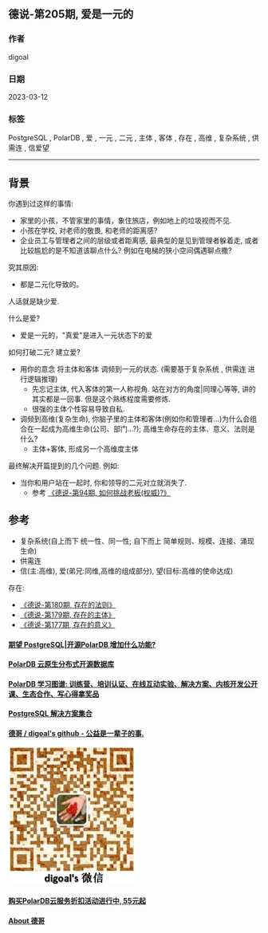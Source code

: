 ## 德说-第205期, 爱是一元的     
                                                              
### 作者                                        
digoal                                        
                                        
### 日期                                        
2023-03-12                                    
                                        
### 标签                                        
PostgreSQL , PolarDB , 爱 , 一元 , 二元 , 主体 , 客体 , 存在 , 高维 , 复杂系统 , 供需连 , 信爱望       
                                        
----                                        
                                        
## 背景    
  
你遇到过这样的事情:   
- 家里的小孩，不管家里的事情，象住旅店，例如地上的垃圾视而不见.    
- 小孩在学校, 对老师的敬畏, 和老师的距离感?   
- 企业员工与管理者之间的层级或者距离感, 最典型的是见到管理者躲着走, 或者比较尴尬的是不知道该聊点什么? 例如在电梯的狭小空间偶遇聊点撒?   
  
究其原因:   
- 都是二元化导致的。  
  
人话就是缺少爱.    
  
什么是爱?   
- 爱是一元的，"真爱"是进入一元状态下的爱     
  
如何打破二元? 建立爱?    
- 用你的意念 将主体和客体 调频到一元的状态. (需要基于复杂系统 , 供需连 进行逻辑推理)    
    - 先忘记主体, 代入客体的第一人称视角.   站在对方的角度|同理心等等, 讲的其实都是一回事. 但是这个熟练程度需要修炼.      
    - 很强的主体个性容易导致自私.   
- 调频到高维(复杂生命), 你脑子里的主体和客体(例如你和管理者...)为什么会组合在一起成为高维生命(公司、部门...?);  高维生命存在的主体、意义、法则是什么?   
    - 主体+客体, 形成另一个高维度主体
  
最终解决开篇提到的几个问题.     例如:   
- 当你和用户站在一起时, 你和领导的二元对立就消失了.  
    - 参考 [《德说-第94期, 如何挑战老板(权威)?》](../202205/20220514_01.md)  
  
## 参考  
- 复杂系统(自上而下 统一性、同一性; 自下而上 简单规则、规模、连接、涌现生命)  
- 供需连  
- 信(主:高维), 爱(弟兄:同维,高维的组成部分), 望(目标:高维的使命达成)  
  
存在:  
- [《德说-第180期, 存在的法则》](../202211/20221124_05.md)    
- [《德说-第179期, 存在的主体》](../202211/20221123_04.md)    
- [《德说-第177期, 存在的意义》](../202211/20221120_01.md)    
  
  
#### [期望 PostgreSQL|开源PolarDB 增加什么功能?](https://github.com/digoal/blog/issues/76 "269ac3d1c492e938c0191101c7238216")
  
  
#### [PolarDB 云原生分布式开源数据库](https://github.com/ApsaraDB "57258f76c37864c6e6d23383d05714ea")
  
  
#### [PolarDB 学习图谱: 训练营、培训认证、在线互动实验、解决方案、内核开发公开课、生态合作、写心得拿奖品](https://www.aliyun.com/database/openpolardb/activity "8642f60e04ed0c814bf9cb9677976bd4")
  
  
#### [PostgreSQL 解决方案集合](../201706/20170601_02.md "40cff096e9ed7122c512b35d8561d9c8")
  
  
#### [德哥 / digoal's github - 公益是一辈子的事.](https://github.com/digoal/blog/blob/master/README.md "22709685feb7cab07d30f30387f0a9ae")
  
  
![digoal's wechat](../pic/digoal_weixin.jpg "f7ad92eeba24523fd47a6e1a0e691b59")
  
  
#### [购买PolarDB云服务折扣活动进行中, 55元起](https://www.aliyun.com/activity/new/polardb-yunparter?userCode=bsb3t4al "e0495c413bedacabb75ff1e880be465a")
  
  
#### [About 德哥](https://github.com/digoal/blog/blob/master/me/readme.md "a37735981e7704886ffd590565582dd0")
  
